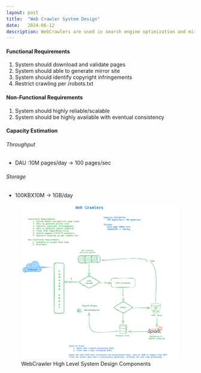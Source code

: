 ```yaml
---
layout: post
title:  "Web Crawler System Design"
date:   2024-06-12
description: WebCrawlers are used in search engine optimization and mirror image creation.
---
```



<h4> Functional Requirements</h4>

<ol>
<li>System should download and validate pages</li> 
<li>System should able to generate mirror site</li> 
<li>System should identify copyright infringements</li> 
<li>Restrict crawling per /robots.txt</li> 
</ol>

<h4> Non-Functional Requirements</h4>

<ol>
<li>System should highly reliable/scalable</li> 
<li>System should be highly available with eventual consistency</li> 
</ol>

<h4> Capacity Estimation</h4>

<h6> Throughput </h6>
<ul>
<li>DAU :10M pages/day -> 100 pages/sec</li> 
</ul>
<h6>Storage</h6>
<ul>
<li>100KBX10M -> 1GB/day</li> 
</ul>




<figure>
	<img src="/assets/img/web_crawler.png" alt=""> 
	<figcaption>WebCrawler High Level System Design Components</figcaption>
</figure>


